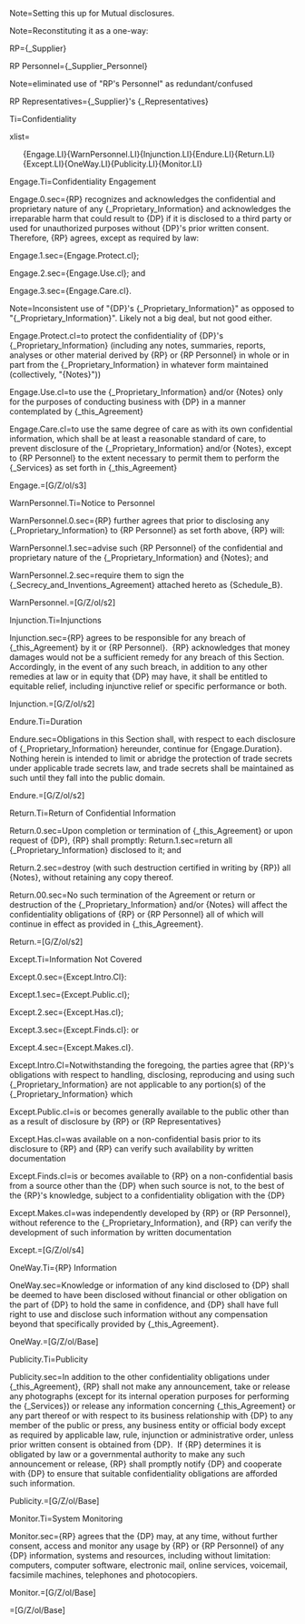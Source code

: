 Note=Setting this up for Mutual disclosures.

Note=Reconstituting it as a one-way:

RP={_Supplier}

RP Personnel={_Supplier_Personnel}

Note=eliminated use of "RP's Personnel" as redundant/confused

RP Representatives={_Supplier}'s {_Representatives}

Ti=Confidentiality

xlist=<ol>{Engage.LI}{WarnPersonnel.LI}{Injunction.LI}{Endure.LI}{Return.LI}{Except.LI}{OneWay.LI}{Publicity.LI}{Monitor.LI}</ol>

Engage.Ti=Confidentiality Engagement

Engage.0.sec={RP} recognizes and acknowledges the confidential and proprietary nature of any {_Proprietary_Information} and acknowledges the irreparable harm that could result to {DP} if it is disclosed to a third party or used for unauthorized purposes without {DP}'s prior written consent.  Therefore, {RP} agrees, except as required by law:

Engage.1.sec={Engage.Protect.cl};

Engage.2.sec={Engage.Use.cl}; and

Engage.3.sec={Engage.Care.cl}.

Note=Inconsistent use of "{DP}'s {_Proprietary_Information}" as opposed to "{_Proprietary_Information}".  Likely not a big deal, but not good either.

Engage.Protect.cl=to protect the confidentiality of {DP}'s {_Proprietary_Information} (including any notes, summaries, reports, analyses or other material derived by {RP} or {RP Personnel} in whole or in part from the {_Proprietary_Information} in whatever form maintained (collectively, "{Notes}"))

Engage.Use.cl=to use the {_Proprietary_Information} and/or {Notes} only for the purposes of conducting business with {DP} in a manner contemplated by {_this_Agreement}

Engage.Care.cl=to use the same degree of care as with its own confidential information, which shall be at least a reasonable standard of care, to prevent disclosure of the {_Proprietary_Information} and/or {Notes}, except to {RP Personnel} to the extent necessary to permit them to perform the {_Services} as set forth in {_this_Agreement}

Engage.=[G/Z/ol/s3]

WarnPersonnel.Ti=Notice to Personnel

WarnPersonnel.0.sec={RP} further agrees that prior to disclosing any {_Proprietary_Information} to {RP Personnel} as set forth above, {RP} will:

WarnPersonnel.1.sec=advise such {RP Personnel} of the confidential and proprietary nature of the {_Proprietary_Information} and {Notes}; and

WarnPersonnel.2.sec=require them to sign the {_Secrecy_and_Inventions_Agreement} attached hereto as {Schedule_B}.

WarnPersonnel.=[G/Z/ol/s2]

Injunction.Ti=Injunctions

Injunction.sec={RP} agrees to be responsible for any breach of {_this_Agreement} by it or {RP Personnel}.  {RP} acknowledges that money damages would not be a sufficient remedy for any breach of this Section.  Accordingly, in the event of any such breach, in addition to any other remedies at law or in equity that {DP} may have, it shall be entitled to equitable relief, including injunctive relief or specific performance or both.

Injunction.=[G/Z/ol/s2]

Endure.Ti=Duration

Endure.sec=Obligations in this Section shall, with respect to each disclosure of {_Proprietary_Information} hereunder, continue for {Engage.Duration}.  Nothing herein is intended to limit or abridge the protection of trade secrets under applicable trade secrets law, and trade secrets shall be maintained as such until they fall into the public domain.

Endure.=[G/Z/ol/s2]

Return.Ti=Return of Confidential Information

Return.0.sec=Upon completion or termination of {_this_Agreement} or upon request of {DP}, {RP} shall promptly:
Return.1.sec=return all {_Proprietary_Information} disclosed to it; and

Return.2.sec=destroy (with such destruction certified in writing by {RP}) all {Notes}, without retaining any copy thereof.

Return.00.sec=No such termination of the Agreement or return or destruction of the {_Proprietary_Information} and/or {Notes} will affect the confidentiality obligations of {RP} or {RP Personnel} all of which will continue in effect as provided in {_this_Agreement}.

Return.=[G/Z/ol/s2]

Except.Ti=Information Not Covered

Except.0.sec={Except.Intro.Cl}:

Except.1.sec={Except.Public.cl};

Except.2.sec={Except.Has.cl};

Except.3.sec={Except.Finds.cl}: or

Except.4.sec={Except.Makes.cl}.

Except.Intro.Cl=Notwithstanding the foregoing, the parties agree that {RP}'s obligations with respect to handling, disclosing, reproducing and using such {_Proprietary_Information} are not applicable to any portion(s) of the {_Proprietary_Information} which

Except.Public.cl=is or becomes generally available to the public other than as a result of disclosure by {RP} or {RP Representatives}

Except.Has.cl=was available on a non-confidential basis prior to its disclosure to {RP} and {RP} can verify such availability by written documentation

Except.Finds.cl=is or becomes available to {RP} on a non-confidential basis from a source other than the {DP} when such source is not, to the best of the {RP}'s knowledge, subject to a confidentiality obligation with the {DP}

Except.Makes.cl=was independently developed by {RP} or {RP Personnel}, without reference to the {_Proprietary_Information}, and {RP} can verify the development of such information by written documentation

Except.=[G/Z/ol/s4]

OneWay.Ti={RP} Information

OneWay.sec=Knowledge or information of any kind disclosed to {DP} shall be deemed to have been disclosed without financial or other obligation on the part of {DP} to hold the same in confidence, and {DP} shall have full right to use and disclose such information without any compensation beyond that specifically provided by {_this_Agreement}.

OneWay.=[G/Z/ol/Base]

Publicity.Ti=Publicity

Publicity.sec=In addition to the other confidentiality obligations under {_this_Agreement}, {RP} shall not make any announcement, take or release any photographs (except for its internal operation purposes for performing the {_Services}) or release any information concerning {_this_Agreement} or any part thereof or with respect to its business relationship with {DP} to any member of the public or press, any business entity or official body except as required by applicable law, rule, injunction or administrative order, unless prior written consent is obtained from {DP}.  If {RP} determines it is obligated by law or a governmental authority to make any such announcement or release, {RP} shall promptly notify {DP} and cooperate with {DP} to ensure that suitable confidentiality obligations are afforded such information.

Publicity.=[G/Z/ol/Base]

Monitor.Ti=System Monitoring

Monitor.sec={RP} agrees that the {DP} may, at any time, without further consent, access and monitor any usage by {RP} or {RP Personnel} of any {DP} information, systems and resources, including without limitation: computers, computer software, electronic mail, online services, voicemail, facsimile machines, telephones and photocopiers.

Monitor.=[G/Z/ol/Base]

=[G/Z/ol/Base]
